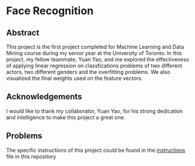 # Face Recognition

## Abstract 

This project is the first project completed for Machine Learning and Data Mining course during my senior year at the University of Toronto. In this project, my fellow teammate, Yuan Yao, and me explored the effectiveness of applying linear regression on classfications problems of two different actors, two different genders and the overfitting problems. We also visualized the final weights used on the feature vectors. 

## Acknowledgements

I would like to thank my collaborator, Yuan Yao, for his strong dedication and intelligence to make this project a great one. 

## Problems 

The specific instructions of this project could be found in the [instructions](./instructions.pdf) file in this repository
